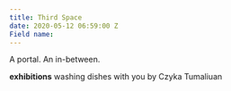 ```yaml
---
title: Third Space
date: 2020-05-12 06:59:00 Z
Field name: 
---
```


A portal. An in-between. 

**exhibitions**
washing dishes with you by Czyka Tumaliuan
